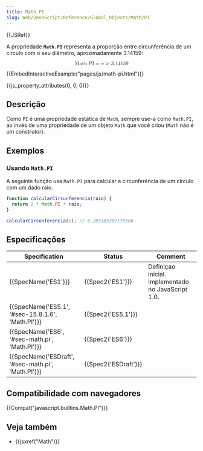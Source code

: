 ```yaml
---
title: Math.PI
slug: Web/JavaScript/Reference/Global_Objects/Math/PI
---
```


{{JSRef}}

A propriedade **`Math.PI`** representa a proporção entre circunferência de um círculo com o seu diâmetro, aproximadamente 3.14159:

<math display="block"><semantics><mrow><mstyle mathvariant="monospace"><mi>Math.PI</mi></mstyle><mo>=</mo><mi>π</mi><mo>≈</mo><mn>3.14159</mn></mrow><annotation encoding="TeX">\mathtt{\mi{Math.PI}} = \pi \approx 3.14159</annotation></semantics></math>

{{EmbedInteractiveExample("pages/js/math-pi.html")}}

{{js_property_attributes(0, 0, 0)}}

## Descrição

Como `PI` é uma propriedade estática de `Math`, sempre use-a como `Math.PI`, ao invés de uma propriedade de um objeto `Math` que você criou (`Math` não é um construtor).

## Exemplos

### Usando `Math.PI`

A seguinte função usa `Math.PI` para calcular a circunferência de um círculo com um dado raio.

```js
function calcularCircunferencia(raio) {
  return 2 * Math.PI * raio;
}

calcularCircunferencia(1); // 6.283185307179586
```

## Especificações

| Specification                                      | Status               | Comment                                            |
| -------------------------------------------------- | -------------------- | -------------------------------------------------- |
| {{SpecName('ES1')}}                                | {{Spec2('ES1')}}     | Definiçao inicial. Implementado no JavaScript 1.0. |
| {{SpecName('ES5.1', '#sec-15.8.1.6', 'Math.PI')}}  | {{Spec2('ES5.1')}}   |                                                    |
| {{SpecName('ES6', '#sec-math.pi', 'Math.PI')}}     | {{Spec2('ES6')}}     |                                                    |
| {{SpecName('ESDraft', '#sec-math.pi', 'Math.PI')}} | {{Spec2('ESDraft')}} |                                                    |

## Compatibilidade com navegadores

{{Compat("javascript.builtins.Math.PI")}}

## Veja também

- {{jsxref("Math")}}
